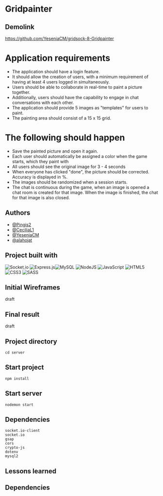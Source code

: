 # Gridpainter

## Demolink

https://github.com/YeseniaCM/gridsock-8-Gridpainter

# Application requirements

- The application should have a login feature.
- It should allow the creation of users, with a minimum requirement of having at least 4 users logged in simultaneously.
- Users should be able to collaborate in real-time to paint a picture together.
- Additionally, users should have the capability to engage in chat conversations with each other.
- The application should provide 5 images as "templates" for users to paint.
- The painting area should consist of a 15 x 15 grid.

# The following should happen

- Save the painted picture and open it again.
- Each user should automatically be assigned a color when the game starts, which they paint with
- All users should see the original image for 3 - 4 seconds
- When everyone has clicked "done", the picture should be corrected. Accuracy is displayed in %.
- The images should be randomized when a session starts.
- The chat is continuous during the game, when an image is opened a chat room is created for that image. When the image is finished, the chat for that image is also closed.

## Authors

- [@Pingis2](https://github.com/Pingis2)
- [@CeciliaL1](https://github.com/CeciliaL1)
- [@YeseniaCM](https://github.com/YeseniaCM)
- [@alahojat](https://www.github.com/alahojat)

## Project built with

![Socket.io](https://img.shields.io/badge/Socket.io-black?style=for-the-badge&logo=socket.io&badgeColor=010101)
![Express.js](https://img.shields.io/badge/express.js-%23404d59.svg?style=for-the-badge&logo=express&logoColor=%2361DAFB)![MySQL](https://img.shields.io/badge/mysql-%2300f.svg?style=for-the-badge&logo=mysql&logoColor=white)
![NodeJS](https://img.shields.io/badge/node.js-6DA55F?style=for-the-badge&logo=node.js&logoColor=white)
![JavaScript](https://img.shields.io/badge/javascript-%23323330.svg?style=for-the-badge&logo=javascript&logoColor=%23F7DF1E)
![HTML5](https://img.shields.io/badge/html5-%23E34F26.svg?style=for-the-badge&logo=html5&logoColor=white)
![CSS3](https://img.shields.io/badge/css3-%231572B6.svg?style=for-the-badge&logo=css3&logoColor=white)
![SASS](https://img.shields.io/badge/SASS-hotpink.svg?style=for-the-badge&logo=SASS&logoColor=white)

## Initial Wireframes

draft

## Final result

draft

## Project directory

```
cd server
```

## Start project

```
npm install
```

## Start server

```
nodemon start
```

## Dependencies

```
socket.io-client
socket.io
gsap
cors
crypto-js
dotenv
mysql2

```

## Lessons learned

## Dependencies
